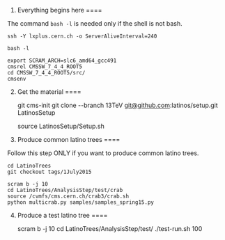 1. Everything begins here
====

The command `bash -l` is needed only if the shell is not bash.

    ssh -Y lxplus.cern.ch -o ServerAliveInterval=240

    bash -l

    export SCRAM_ARCH=slc6_amd64_gcc491
    cmsrel CMSSW_7_4_4_ROOT5
    cd CMSSW_7_4_4_ROOT5/src/
    cmsenv


2. Get the material
====

    git cms-init
    git clone --branch 13TeV git@github.com:latinos/setup.git LatinosSetup

    source LatinosSetup/Setup.sh


3. Produce common latino trees
====

Follow this step ONLY if you want to produce common latino trees.

    cd LatinoTrees
    git checkout tags/1July2015

    scram b -j 10
    cd LatinoTrees/AnalysisStep/test/crab
    source /cvmfs/cms.cern.ch/crab3/crab.sh
    python multicrab.py samples/samples_spring15.py


4. Produce a test latino tree
====

    scram b -j 10
    cd LatinoTrees/AnalysisStep/test/
    ./test-run.sh 100

